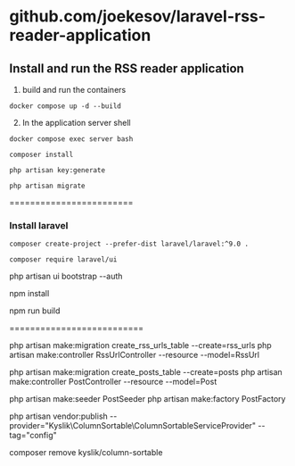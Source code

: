 # github.com/joekesov/laravel-rss-reader-application

## Install and run the RSS reader application

1. build and run the containers

```shell
docker compose up -d --build
```

2. In the application server shell

```shell
docker compose exec server bash
```

```angular2html
composer install
```

```shell
php artisan key:generate
```

```shell
php artisan migrate
```



========================

### Install laravel

```shell
composer create-project --prefer-dist laravel/laravel:^9.0 .
```

```shell
composer require laravel/ui
```

php artisan ui bootstrap --auth

npm install

npm run build


==========================

php artisan make:migration create_rss_urls_table --create=rss_urls
php artisan make:controller RssUrlController --resource --model=RssUrl

php artisan make:migration create_posts_table --create=posts
php artisan make:controller PostController --resource --model=Post

php artisan make:seeder PostSeeder
php artisan make:factory PostFactory

php artisan vendor:publish --provider="Kyslik\ColumnSortable\ColumnSortableServiceProvider" --tag="config"

composer remove kyslik/column-sortable